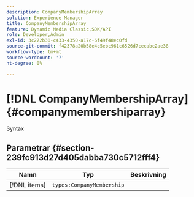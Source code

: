 ```yaml
---
description: CompanyMembershipArray
solution: Experience Manager
title: CompanyMembershipArray
feature: Dynamic Media Classic,SDK/API
role: Developer,Admin
exl-id: 3c272b30-c433-4350-a17c-6f49f48ec0fd
source-git-commit: f42378a20b58e4c5ebc961c6526d7cecabc2ae38
workflow-type: tm+mt
source-wordcount: '7'
ht-degree: 0%

---
```


# [!DNL CompanyMembershipArray]{#companymembershiparray}

Syntax

## Parametrar {#section-239fc913d27d405dabba730c5712fff4}

| Namn | Typ | Beskrivning |
|---|---|---|
| [!DNL items] | `types:CompanyMembership` | |

